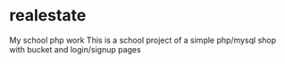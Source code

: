 # realestate
My school php work
This is a school project of a simple php/mysql shop with bucket and login/signup pages

